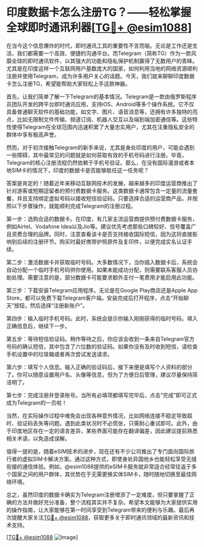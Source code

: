 # 印度数据卡怎么注册TG？——轻松掌握全球即时通讯利器[[TG💪+ @esim1088](https://t.me/s/esim1088)]

在当今这个信息爆炸的时代，即时通讯工具的重要性不言而喻。无论是工作还是生活，我们都需要一个高效、便捷的沟通平台。而Telegram（简称TG）作为一款风靡全球的即时通讯软件，以其强大的功能和隐私保护机制赢得了无数用户的青睐。尤其是在印度这样一个互联网用户基数庞大的国家，如何利用当地的网络资源顺利注册并使用Telegram，成为许多用户关心的话题。今天，我们就来聊聊印度数据卡怎么注册TG，希望能帮助大家轻松上手这款神器。

首先，让我们简单了解一下Telegram的基本情况。Telegram是一款由俄罗斯程序员团队开发的跨平台即时通讯应用，支持iOS、Android等多个操作系统。它不仅具备普通聊天软件的基础功能，如文字、图片、语音消息等，还拥有许多独特的亮点，比如无限制文件传输、频道订阅、机器人交互以及端到端加密通信等。这些特性使得Telegram在全球范围内迅速积累了大量忠实用户，尤其在注重隐私安全的群体中享有极高声誉。

然而，对于初次接触Telegram的新手来说，尤其是身处印度的用户，可能会遇到一些障碍，其中最常见的问题就是如何获取有效的手机号码进行注册。毕竟，Telegram的核心注册流程仍然依赖于手机号验证。那么，在没有国际漫游或者本地SIM卡的情况下，印度的数据卡是否能够胜任这一任务呢？

答案是肯定的！随着近年来移动互联网技术的发展，越来越多的印度运营商推出了针对游客或短期逗留者的预付费数据卡服务。这类数据卡通常包含一定量的流量套餐，并且支持绑定虚拟号码以接收短信验证码。只要选择合适的运营商产品，并按照以下步骤操作，就能顺利完成Telegram的注册过程。

第一步：选购合适的数据卡。在印度，有几家主流运营商提供预付费数据卡服务，例如Airtel、Vodafone Idea以及Jio等。建议优先考虑那些口碑较好、信号覆盖广且资费合理的品牌。同时，注意查看该卡是否支持接收国际短信，因为这将直接影响到后续的注册环节。购买时最好携带护照原件及复印件，以便完成实名认证手续。

第二步：激活数据卡并获取临时号码。大多数情况下，当你插入数据卡后，系统会自动分配一个临时手机号码供你使用。如果未能成功分配，则需要联系客服人员协助处理。需要注意的是，部分数据卡可能要求额外支付一笔费用才能启用此功能。

第三步：下载安装Telegram应用程序。无论是在Google Play商店还是Apple App Store，都可以免费下载Telegram客户端。安装完成后打开程序，点击“开始聊天”按钮，然后选择“注册新账户”。

第四步：输入临时手机号码。此时，系统会提示你输入刚刚获得的临时号码。填入正确信息后，继续下一步。

第五步：等待短信验证码。稍作等待之后，你应该会收到一条来自Telegram官方号码的确认短信，其中包含了六位数的验证码。如果你没有及时收到短信，请检查手机设置中的垃圾箱或者再次尝试发送请求。

第六步：填写个人信息。输入正确的验证码后，接下来便是填写个人资料的部分了。你可以随意设置用户名、头像等信息，但为了方便日后管理，建议尽量保持简洁明了。

第七步：完成注册并登录账号。当所有必填项都填写完毕后，点击“完成”即可正式成为Telegram的一员啦！

当然，在实际操作过程中难免会出现各种意外情况，比如网络连接不稳定导致超时、验证码丢失等问题。遇到此类状况时不必慌张，只需耐心重试即可。此外，由于印度地区存在一定的语言差异，某些界面可能存在翻译偏差，因此建议提前熟悉相关术语，以免造成误解。

值得一提的是，随着eSIM技术的进步，现在还有不少公司推出了专门面向国际旅行者的虚拟SIM卡解决方案。通过这种方式，即使身处异国他乡也能轻松享受无缝衔接的通信体验。例如，@esim1088提供的eSIM卡服务就非常适合经常往返于多个国家之间的用户群体，其优势在于无需更换实体SIM卡，随时随地切换至最佳网络环境。

总之，虽然印度的数据卡确实为Telegram注册增添了一定难度，但只要掌握了正确的方法并做好充分准备，整个流程其实并不复杂。希望本文能够为大家提供实用的操作指南，让大家能够在第一时间享受到Telegram带来的便利与乐趣。最后再次提醒大家关注[TG💪+ @esim1088](https://t.me/s/esim1088)，获取更多关于即时通讯领域的最新资讯和技术支持。

[[TG💪+ @esim1088](https://t.me/s/esim1088) ![Image](https://i.postimg.cc/4NQfJmqS/Snipaste-2025-05-13-00-14-12.png)]